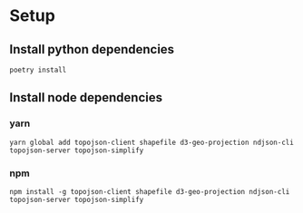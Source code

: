 # Setup

## Install python dependencies

```
poetry install
```

## Install node dependencies

### yarn

```
yarn global add topojson-client shapefile d3-geo-projection ndjson-cli topojson-server topojson-simplify
```

### npm

```
npm install -g topojson-client shapefile d3-geo-projection ndjson-cli topojson-server topojson-simplify
```
